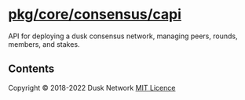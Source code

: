 # [pkg/core/consensus/capi](./pkg/core/consensus/capi)

API for deploying a dusk consensus network, managing peers, rounds, members, and
stakes.

<!-- ToC start -->
##  Contents

<!-- ToC end -->

Copyright © 2018-2022 Dusk Network
[MIT Licence](https://github.com/dusk-network/dusk-blockchain/blob/master/LICENSE)
